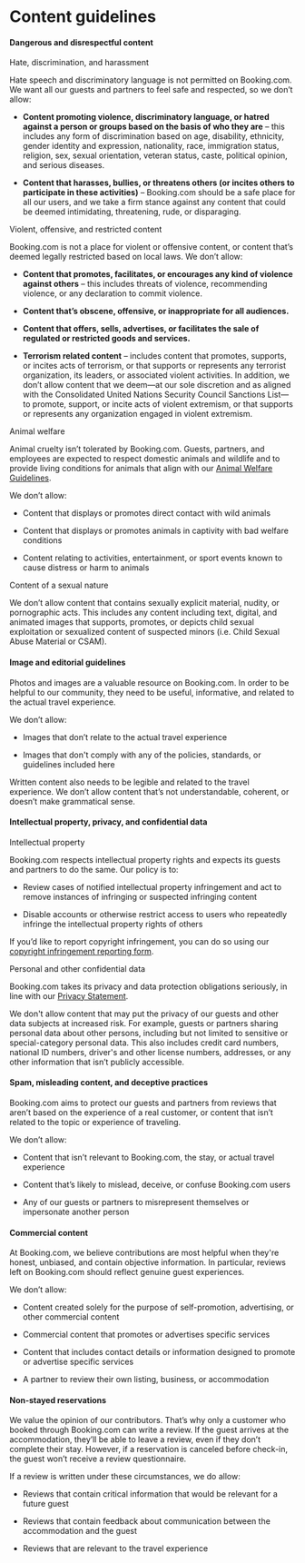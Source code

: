 Content guidelines
==================

#### Dangerous and disrespectful content

Hate, discrimination, and harassment

Hate speech and discriminatory language is not permitted on Booking.com. We want all our guests and partners to feel safe and respected, so we don’t allow:

* **Content promoting violence, discriminatory language, or hatred against a person or groups based on the basis of who they are** – this includes any form of discrimination based on age, disability, ethnicity, gender identity and expression, nationality, race, immigration status, religion, sex, sexual orientation, veteran status, caste, political opinion, and serious diseases.
    
* **Content that harasses, bullies, or threatens others (or incites others to participate in these activities)** – Booking.com should be a safe place for all our users, and we take a firm stance against any content that could be deemed intimidating, threatening, rude, or disparaging.
    

Violent, offensive, and restricted content

Booking.com is not a place for violent or offensive content, or content that’s deemed legally restricted based on local laws. We don’t allow:

* **Content that promotes, facilitates, or encourages any kind of violence against others** – this includes threats of violence, recommending violence, or any declaration to commit violence.
    
* **Content that’s obscene, offensive, or inappropriate for all audiences.**
    
* **Content that offers, sells, advertises, or facilitates the sale of regulated or restricted goods and services.**
    
* **Terrorism related content** – includes content that promotes, supports, or incites acts of terrorism, or that supports or represents any terrorist organization, its leaders, or associated violent activities. In addition, we don’t allow content that we deem—at our sole discretion and as aligned with the Consolidated United Nations Security Council Sanctions List—to promote, support, or incite acts of violent extremism, or that supports or represents any organization engaged in violent extremism.
    

Animal welfare

Animal cruelty isn’t tolerated by Booking.com. Guests, partners, and employees are expected to respect domestic animals and wildlife and to provide living conditions for animals that align with our [Animal Welfare Guidelines](https://partner.booking.com/en-gb/help/legal-security/bookingcom-animal-welfare-standards-accommodation-partners).

We don’t allow:

* Content that displays or promotes direct contact with wild animals
    
* Content that displays or promotes animals in captivity with bad welfare conditions
    
* Content relating to activities, entertainment, or sport events known to cause distress or harm to animals
    

Content of a sexual nature

We don’t allow content that contains sexually explicit material, nudity, or pornographic acts. This includes any content including text, digital, and animated images that supports, promotes, or depicts child sexual exploitation or sexualized content of suspected minors (i.e. Child Sexual Abuse Material or CSAM).

#### Image and editorial guidelines

Photos and images are a valuable resource on Booking.com. In order to be helpful to our community, they need to be useful, informative, and related to the actual travel experience.

We don’t allow:

* Images that don’t relate to the actual travel experience
    
* Images that don't comply with any of the policies, standards, or guidelines included here
    

Written content also needs to be legible and related to the travel experience. We don’t allow content that’s not understandable, coherent, or doesn’t make grammatical sense.

#### Intellectual property, privacy, and confidential data

Intellectual property

Booking.com respects intellectual property rights and expects its guests and partners to do the same. Our policy is to:

* Review cases of notified intellectual property infringement and act to remove instances of infringing or suspected infringing content
    
* Disable accounts or otherwise restrict access to users who repeatedly infringe the intellectual property rights of others
    

If you’d like to report copyright infringement, you can do so using our [copyright infringement reporting form](https://notices.moderation.booking.com/hc/en-gb/requests/new?ticket_form_id=18118624924052).

Personal and other confidential data

Booking.com takes its privacy and data protection obligations seriously, in line with our [Privacy Statement](https://www.booking.com/content/privacy.en-us.html?label=gog235jc-1DCBQoggJCA2RzYUgzWANoFYgBAZgBMbgBF8gBDNgBA-gBAfgBAogCAagCA7gC4pDXrgbAAgHSAiRhNWY4NjM1MC1mOTc4LTRkNDItYjEzZC0xMmQyMmYwMmEzOTfYAgTgAgE&sid=ac79167e027059945db86eb5b2223355&aid=356980).

We don't allow content that may put the privacy of our guests and other data subjects at increased risk. For example, guests or partners sharing personal data about other persons, including but not limited to sensitive or special-category personal data. This also includes credit card numbers, national ID numbers, driver's and other license numbers, addresses, or any other information that isn’t publicly accessible.

#### Spam, misleading content, and deceptive practices

Booking.com aims to protect our guests and partners from reviews that aren’t based on the experience of a real customer, or content that isn’t related to the topic or experience of traveling.

We don’t allow:

* Content that isn’t relevant to Booking.com, the stay, or actual travel experience
    
* Content that’s likely to mislead, deceive, or confuse Booking.com users
    
* Any of our guests or partners to misrepresent themselves or impersonate another person
    

#### Commercial content

At Booking.com, we believe contributions are most helpful when they're honest, unbiased, and contain objective information. In particular, reviews left on Booking.com should reflect genuine guest experiences.

We don’t allow:

* Content created solely for the purpose of self-promotion, advertising, or other commercial content
    
* Commercial content that promotes or advertises specific services
    
* Content that includes contact details or information designed to promote or advertise specific services
    
* A partner to review their own listing, business, or accommodation
    

#### Non-stayed reservations

We value the opinion of our contributors. That’s why only a customer who booked through Booking.com can write a review. If the guest arrives at the accommodation, they’ll be able to leave a review, even if they don’t complete their stay. However, if a reservation is canceled before check-in, the guest won’t receive a review questionnaire.

If a review is written under these circumstances, we do allow:

* Reviews that contain critical information that would be relevant for a future guest
    
* Reviews that contain feedback about communication between the accommodation and the guest
    
* Reviews that are relevant to the travel experience
